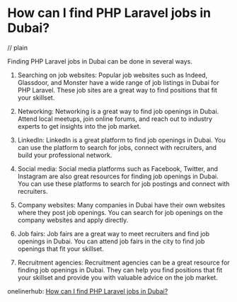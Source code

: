 # How can I find PHP Laravel jobs in Dubai?
// plain

Finding PHP Laravel jobs in Dubai can be done in several ways.

1. Searching on job websites: Popular job websites such as Indeed, Glassdoor, and Monster have a wide range of job listings in Dubai for PHP Laravel. These job sites are a great way to find positions that fit your skillset.

2. Networking: Networking is a great way to find job openings in Dubai. Attend local meetups, join online forums, and reach out to industry experts to get insights into the job market.

3. LinkedIn: LinkedIn is a great platform to find job openings in Dubai. You can use the platform to search for jobs, connect with recruiters, and build your professional network.

4. Social media: Social media platforms such as Facebook, Twitter, and Instagram are also great resources for finding job openings in Dubai. You can use these platforms to search for job postings and connect with recruiters.

5. Company websites: Many companies in Dubai have their own websites where they post job openings. You can search for job openings on the company websites and apply directly.

6. Job fairs: Job fairs are a great way to meet recruiters and find job openings in Dubai. You can attend job fairs in the city to find job openings that fit your skillset.

7. Recruitment agencies: Recruitment agencies can be a great resource for finding job openings in Dubai. They can help you find positions that fit your skillset and provide you with valuable advice on the job market.

onelinerhub: [How can I find PHP Laravel jobs in Dubai?](https://onelinerhub.com/php-laravel/how-can-i-find-php-laravel-jobs-in-dubai)